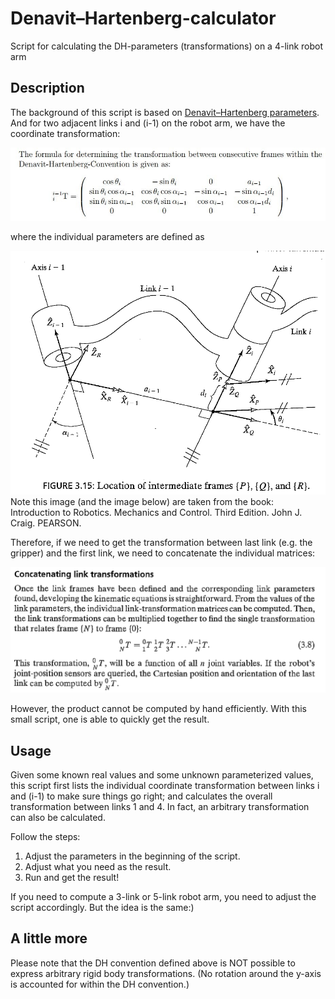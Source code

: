 # Denavit–Hartenberg-calculator
 Script for calculating the DH-parameters (transformations) on a 4-link robot arm

## Description

The background of this script is based on [Denavit–Hartenberg parameters](https://en.wikipedia.org/wiki/Denavit%E2%80%93Hartenberg_parameters). And for two adjacent links i and (i-1) on the robot arm, we have the coordinate transformation:

![transform](./img/transform.jpg)

where the individual parameters are defined as

![links](./img/links.PNG)
Note this image (and the image below) are taken from the book: Introduction to Robotics. Mechanics and Control. Third Edition. John J. Craig. PEARSON.

Therefore, if we need to get the transformation between last link (e.g. the gripper) and the first link, we need to concatenate the individual matrices:

![concat](./img/concat.PNG)

However, the product cannot be computed by hand efficiently. With this small script, one is able to quickly get the result.

## Usage

Given some known real values and some unknown parameterized values, this script first lists the individual coordinate transformation between links i and (i-1) to make sure things go right; and calculates the overall transformation between links 1 and 4. In fact, an arbitrary transformation can also be calculated.

Follow the steps:

1. Adjust the parameters in the beginning of the script.
2. Adjust what you need as the result.
3. Run and get the result!

If you need to compute a 3-link or 5-link robot arm, you need to adjust the script accordingly. But the idea is the same:)

## A little more

Please note that the DH convention defined above is NOT possible to express arbitrary rigid body transformations. (No rotation around the y-axis is accounted for within the DH convention.)
